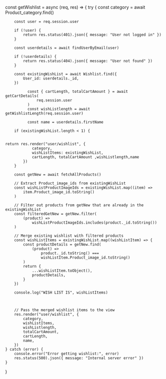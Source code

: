 const getWishlist = async (req, res) => {
    try {
        const category = await Product_category.find()

        const user = req.session.user

        if (!user) {
            return res.status(401).json({ message: "User not logged in" })
        }

        const userdetails = await findUserByEmail(user)

        if (!userdetails) {
            return res.status(404).json({ message: "User not found" })
        }

        const existingWishList = await Wishlist.find({
            User_id: userdetails._id,
        })

              const { cartLength, totalCartAmount } = await getCartDetails(
                  req.session.user
              )
              const wishListlength = await getWishlistLength(req.session.user)

              const name = userdetails.firstName

        if (existingWishList.length < 1) {


    return res.render("user/wishlist", {
                category,
                wishListItems: existingWishList,
                cartLength, totalCartAmount ,wishListlength,name
            })
        }

        const getNew = await fetchAllProducts()

        // Extract Product_image_ids from existingWishList
        const wishListProductImageIds = existingWishList.map((item) =>
            item.Product_image_id.toString()
        )

        // Filter out products from getNew that are already in the existingWishList
        const filteredGetNew = getNew.filter(
            (product) =>
                wishListProductImageIds.includes(product._id.toString())
        )

        // Merge existing wishlist with filtered products
        const wishListItems = existingWishList.map((wishListItem) => {
            const productDetails = getNew.find(
                (product) =>
                    product._id.toString() ===
                    wishListItem.Product_image_id.toString()
            )
            return {
                ...wishListItem.toObject(),
                productDetails,
            }
        })

        console.log("WISH LIST IS", wishListItems)
       
  

        // Pass the merged wishlist items to the view
        res.render("user/wishlist", {
            category,
            wishListItems,
            wishListlength,
            totalCartAmount,
            cartLength,
            name,
        })
    } catch (error) {
        console.error("Error getting wishlist:", error)
        res.status(500).json({ message: "Internal server error" })
    }
}